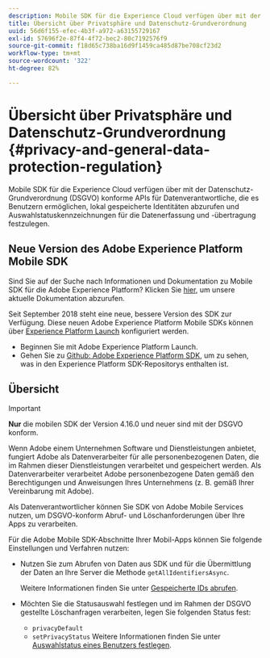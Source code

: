 ```yaml
---
description: Mobile SDK für die Experience Cloud verfügen über mit der Datenschutz-Grundverordnung (DSGVO) konforme APIs für Datenverantwortliche, die es Benutzern ermöglichen, lokal gespeicherte Identitäten abzurufen und Auswahlstatuskennzeichnungen für die Datenerfassung und -übertragung festzulegen.
title: Übersicht über Privatsphäre und Datenschutz-Grundverordnung
uuid: 56d6f155-efec-4b3f-a972-a63155729167
exl-id: 57696f2e-87f4-4f72-bec2-80c7192576f9
source-git-commit: f18d65c738ba16d9f1459ca485d87be708cf23d2
workflow-type: tm+mt
source-wordcount: '322'
ht-degree: 82%

---
```


# Übersicht über Privatsphäre und Datenschutz-Grundverordnung {#privacy-and-general-data-protection-regulation}

Mobile SDK für die Experience Cloud verfügen über mit der Datenschutz-Grundverordnung (DSGVO) konforme APIs für Datenverantwortliche, die es Benutzern ermöglichen, lokal gespeicherte Identitäten abzurufen und Auswahlstatuskennzeichnungen für die Datenerfassung und -übertragung festzulegen.

## Neue Version des Adobe Experience Platform Mobile SDK

Sind Sie auf der Suche nach Informationen und Dokumentation zu Mobile SDK für die Adobe Experience Platform? Klicken Sie [hier](https://aep-sdks.gitbook.io/docs/), um unsere aktuelle Dokumentation abzurufen.

Seit September 2018 steht eine neue, bessere Version des SDK zur Verfügung. Diese neuen Adobe Experience Platform Mobile SDKs können über [Experience Platform Launch](https://www.adobe.com/de/experience-platform/launch.html) konfiguriert werden.

* Beginnen Sie mit Adobe Experience Platform Launch.
* Gehen Sie zu [Github: Adobe Experience Platform SDK](https://github.com/Adobe-Marketing-Cloud/acp-sdks), um zu sehen, was in den Experience Platform SDK-Repositorys enthalten ist.

## Übersicht

>[!IMPORTANT]
>
>**Nur** die mobilen SDK der Version 4.16.0 und neuer sind mit der DSGVO konform.

Wenn Adobe einem Unternehmen Software und Dienstleistungen anbietet, fungiert Adobe als Datenverarbeiter für alle personenbezogenen Daten, die im Rahmen dieser Dienstleistungen verarbeitet und gespeichert werden. Als Datenverarbeiter verarbeitet Adobe personenbezogene Daten gemäß den Berechtigungen und Anweisungen Ihres Unternehmens (z. B. gemäß Ihrer Vereinbarung mit Adobe).

Als Datenverantwortlicher können Sie SDK von Adobe Mobile Services nutzen, um DSGVO-konform Abruf- und Löschanforderungen über Ihre Apps zu verarbeiten.

Für die Adobe Mobile SDK-Abschnitte Ihrer Mobil-Apps können Sie folgende Einstellungen und Verfahren nutzen:

* Nutzen Sie zum Abrufen von Daten aus SDK und für die Übermittlung der Daten an Ihre Server die Methode `getAllIdentifiersAsync`.

   Weitere Informationen finden Sie unter [Gespeicherte IDs abrufen](/help/android/c-mob-privacy-gdpr-android/c-mob-gdpr-ret-stored-ids-android.md).

* Möchten Sie die Statusauswahl festlegen und im Rahmen der DSGVO gestellte Löschanfragen verarbeiten, legen Sie folgenden Status fest:

   * `privacyDefault`
   * `setPrivacyStatus`
   Weitere Informationen finden Sie unter [Auswahlstatus eines Benutzers festlegen](/help/android/c-mob-privacy-gdpr-android/privacy.md).
